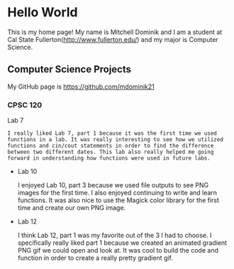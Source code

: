 # Hello World

This is my home page! My name is Mitchell Dominik and I am a student at Cal State Fullerton(http://www.fullerton.edu/) and my major is Computer Science.

## Computer Science Projects

My GitHub page is https://github.com/mdominik21

### CPSC 120

Lab 7

    I really liked Lab 7, part 1 because it was the first time we used functions in a lab. It was really interesting to see how we utilized functions and cin/cout statements in order to find the difference between two different dates. This lab also really helped me going forward in understanding how functions were used in future labs.

* Lab 10

    I enjoyed Lab 10, part 3 because we used file outputs to see PNG images for the first time. I also enjoyed continuing to write and learn functions. It was also nice to use the Magick color library for the first time and create our own PNG image. 

* Lab 12

    I think Lab 12, part 1 was my favorite out of the 3 I had to choose. I specifically really liked part 1 because we created an animated gradient PNG gif we could open and look at. It was cool to build the code and function in order to create a really pretty gradient gif.

